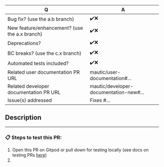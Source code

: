 <!-- ## Which branch should I use for my PR?

Assuming that:

a = current major release
b = current minor release
c = future major release

* a.x for any features and enhancements (e.g. 7.x)
* a.b for any bug fixes (e.g. 5.2, 6.0)
* c.x for any bug fixes, features, enhancements or bug fixes with backward compatibility breaking changes (e.g. 7.x) -->

| Q                                      | A
| -------------------------------------- | ---
| Bug fix? (use the a.b branch)          | ✔️❌ <!-- Use emojis to indicate positive (green) or negative (red) for each item in the table. -->
| New feature/enhancement? (use the a.x branch)      | ✔️❌
| Deprecations?                          | ✔️❌
| BC breaks? (use the c.x branch)        | ✔️❌
| Automated tests included?              | ✔️❌ <!-- All PRs must maintain or improve code coverage -->
| Related user documentation PR URL      | mautic/user-documentation#... <!-- required for new features -->
| Related developer documentation PR URL | mautic/developer-documentation-new#... <!-- required for developer-facing changes -->
| Issue(s) addressed                     | Fixes #... <!-- prefix each issue number with "Fixes #", no need to create an issue if none exists, explain below instead -->

<!--
Additionally (see https://contribute.mautic.org/contributing-to-mautic/developer/code/pull-requests#work-on-your-pull-request):
 - Always add tests and ensure they pass.
 - Bug fixes must be submitted against the lowest maintained branch where they apply
   (lowest branches are regularly merged to upper ones so they get the fixes too.)
 - Features and deprecations must be submitted against the "4.x" branch.
-->

## Description



<!--
Please write a short README for your feature/bugfix. This will help people understand your PR and what it aims to do. If you are fixing a bug and if there is no linked issue already, please provide steps to reproduce the issue here.
-->
<!-- Remove HTML comment markup below to use the table for screenshots when relevant. -->
<!--
| Before                                 | After
| -------------------------------------- | ---
|                                        | 
-->


---
### 📋 Steps to test this PR:

<!--
This part is crucial. Take the time to write very clear, annotated and step by step test instructions, because testers may not be developers.
-->
1. Open this PR on Gitpod or pull down for testing locally (see docs on testing PRs [here](https://contribute.mautic.org/contributing-to-mautic/tester))
2. 

<!--
If you have any deprecations and backwards compatibility breaks, list them here along with the new alternative.
-->